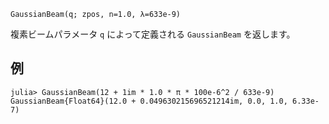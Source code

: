 ```
GaussianBeam(q; zpos, n=1.0, λ=633e-9)
```

複素ビームパラメータ `q` によって定義される `GaussianBeam` を返します。

## 例

```jldoctest
julia> GaussianBeam(12 + 1im * 1.0 * π * 100e-6^2 / 633e-9)
GaussianBeam{Float64}(12.0 + 0.049630215696521214im, 0.0, 1.0, 6.33e-7)
```
